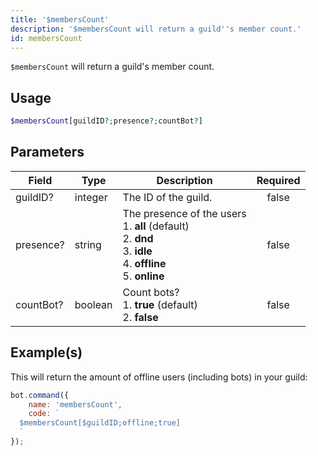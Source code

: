 ```yaml
---
title: '$membersCount'
description: '$membersCount will return a guild''s member count.'
id: membersCount
---
```


`$membersCount` will return a guild's member count.

## Usage

```php
$membersCount[guildID?;presence?;countBot?]
```

## Parameters

| Field     | Type    | Description                                                                                                                                                         | Required |
| --------- | ------- | ------------------------------------------------------------------------------------------------------------------------------------------------------------------- |:--------:|
| guildID?  | integer | The ID of the guild.                                                                                                                                                |  false   |
| presence? | string  | The presence of the users <br /> 1. **all** (default) <br /> 2. **dnd** <br /> 3. **idle** <br /> 4. **offline** <br /> 5. **online** |  false   |
| countBot? | boolean | Count bots? <br /> 1. **true** (default) <br /> 2. **false**                                                                                            |  false   |

## Example(s)

This will return the amount of offline users (including bots) in your guild:

```javascript
bot.command({
    name: 'membersCount',
    code: `
  $membersCount[$guildID;offline;true]
  `
});
```

